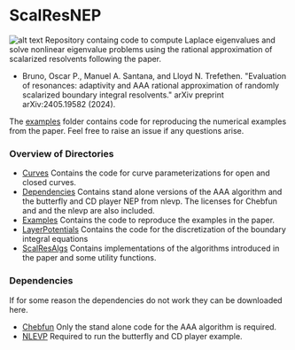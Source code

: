 # ScalResNEP
![alt text](Rockets.png)
Repository containg code to compute Laplace eigenvalues and solve nonlinear eigenvalue problems
using the rational approximation of scalarized resolvents following the paper.
- Bruno, Oscar P., Manuel A. Santana, and Lloyd N. Trefethen. "Evaluation of resonances: adaptivity and AAA rational approximation of randomly scalarized boundary integral resolvents." arXiv preprint arXiv:2405.19582 (2024).

The [examples](/examples) folder contains code for reproducing the numerical examples from the paper. Feel free to 
raise an issue if any questions arise.

### Overview of Directories
- [Curves](Curves) Contains the code for curve parameterizations for open and closed curves.
- [Dependencies](Dependencies) Contains stand alone versions of the AAA algorithm and the butterfly and CD player NEP from nlevp. The licenses for Chebfun and and the nlevp are also included.
- [Examples](examples) Contains the code to reproduce the examples in the paper.
- [LayerPotentials](LayerPotentials) Contains the code for the discretization of the boundary integral equations
- [ScalResAlgs](ScalResAlgs) Contains implementations of the algorithms introduced in the paper and some utility functions.


### Dependencies 
If for some reason the dependencies do not work they can be downloaded here.
- [Chebfun](https://www.chebfun.org/download/) Only the stand alone code for the AAA algorithm is required.
- [NLEVP](https://github.com/ftisseur/nlevp) Required to run the butterfly and CD player example.


